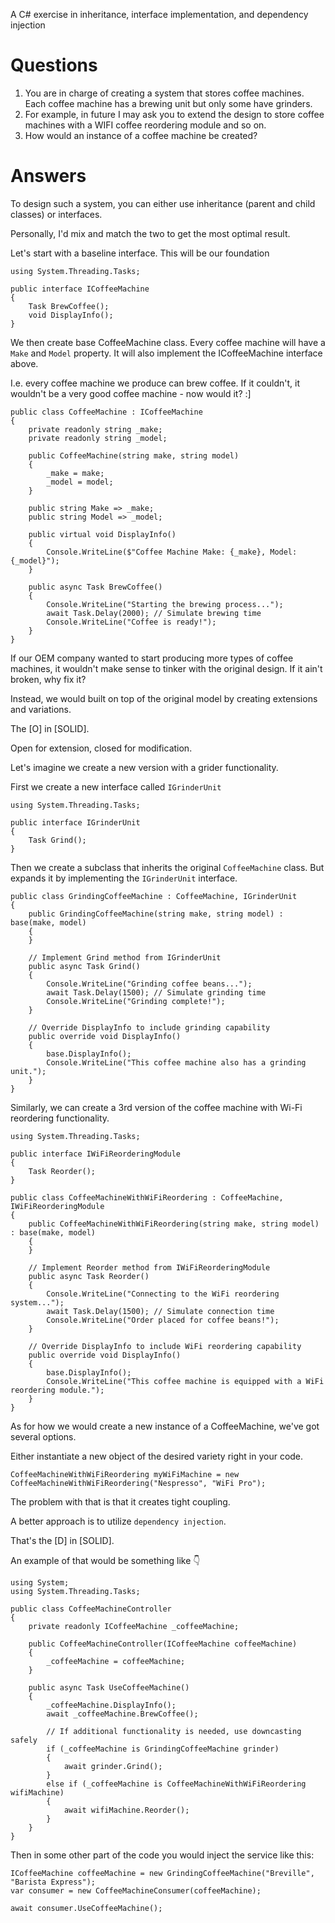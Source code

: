 A C# exercise in inheritance, interface implementation, and dependency injection

# Questions

1. You are in charge of creating a system that stores coffee machines. Each coffee machine has a brewing unit but only some have grinders.
2. For example, in future I may ask you to extend the design to store coffee machines with a WIFI coffee reordering module and so on.
3. How would an instance of a coffee machine be created? 

# Answers

To design such a system, you can either use inheritance (parent and child classes) or interfaces. 

Personally, I'd mix and match the two to get the most optimal result.

Let's start with a baseline interface. This will be our foundation

```
using System.Threading.Tasks;

public interface ICoffeeMachine
{
    Task BrewCoffee();
    void DisplayInfo();
}
```

We then create base CoffeeMachine class. Every coffee machine will have a `Make` and `Model` property. It will also implement the ICoffeeMachine interface above.

I.e. every coffee machine we produce can brew coffee. If it couldn't, it wouldn't be a very good coffee machine - now would it? :]

```
public class CoffeeMachine : ICoffeeMachine
{
    private readonly string _make;
    private readonly string _model;

    public CoffeeMachine(string make, string model)
    {
        _make = make;
        _model = model;
    }

    public string Make => _make;
    public string Model => _model;

    public virtual void DisplayInfo()
    {
        Console.WriteLine($"Coffee Machine Make: {_make}, Model: {_model}");
    }

    public async Task BrewCoffee()
    {
        Console.WriteLine("Starting the brewing process...");
        await Task.Delay(2000); // Simulate brewing time
        Console.WriteLine("Coffee is ready!");
    }
}
```

If our OEM company wanted to start producing more types of coffee machines, it wouldn't make sense to tinker with the original design. If it ain't broken, why fix it?

Instead, we would built on top of the original model by creating extensions and variations.

The [O] in [SOLID]. 

Open for extension, closed for modification.

Let's imagine we create a new version with a grider functionality. 

First we create a new interface called `IGrinderUnit`

```
using System.Threading.Tasks;

public interface IGrinderUnit
{
    Task Grind();
}
```

Then we create a subclass that inherits the original `CoffeeMachine` class. But expands it by implementing the `IGrinderUnit` interface.

```
public class GrindingCoffeeMachine : CoffeeMachine, IGrinderUnit
{
    public GrindingCoffeeMachine(string make, string model) : base(make, model)
    {
    }

    // Implement Grind method from IGrinderUnit
    public async Task Grind()
    {
        Console.WriteLine("Grinding coffee beans...");
        await Task.Delay(1500); // Simulate grinding time
        Console.WriteLine("Grinding complete!");
    }

    // Override DisplayInfo to include grinding capability
    public override void DisplayInfo()
    {
        base.DisplayInfo();
        Console.WriteLine("This coffee machine also has a grinding unit.");
    }
}
```

Similarly, we can create a 3rd version of the coffee machine with Wi-Fi reordering functionality.

```
using System.Threading.Tasks;

public interface IWiFiReorderingModule
{
    Task Reorder();
}

public class CoffeeMachineWithWiFiReordering : CoffeeMachine, IWiFiReorderingModule
{
    public CoffeeMachineWithWiFiReordering(string make, string model) : base(make, model)
    {
    }

    // Implement Reorder method from IWiFiReorderingModule
    public async Task Reorder()
    {
        Console.WriteLine("Connecting to the WiFi reordering system...");
        await Task.Delay(1500); // Simulate connection time
        Console.WriteLine("Order placed for coffee beans!");
    }

    // Override DisplayInfo to include WiFi reordering capability
    public override void DisplayInfo()
    {
        base.DisplayInfo();
        Console.WriteLine("This coffee machine is equipped with a WiFi reordering module.");
    }
}
```

As for how we would create a new instance of a CoffeeMachine, we've got several options.

Either instantiate a new object of the desired variety right in your code.

```
CoffeeMachineWithWiFiReordering myWiFiMachine = new CoffeeMachineWithWiFiReordering("Nespresso", "WiFi Pro");
```

The problem with that is that it creates tight coupling.

A better approach is to utilize `dependency injection`.

That's the [D] in [SOLID].

An example of that would be something like 👇

```
using System;
using System.Threading.Tasks;

public class CoffeeMachineController
{
    private readonly ICoffeeMachine _coffeeMachine;

    public CoffeeMachineController(ICoffeeMachine coffeeMachine)
    {
        _coffeeMachine = coffeeMachine;
    }

    public async Task UseCoffeeMachine()
    {
        _coffeeMachine.DisplayInfo();
        await _coffeeMachine.BrewCoffee();

        // If additional functionality is needed, use downcasting safely
        if (_coffeeMachine is GrindingCoffeeMachine grinder)
        {
            await grinder.Grind();
        }
        else if (_coffeeMachine is CoffeeMachineWithWiFiReordering wifiMachine)
        {
            await wifiMachine.Reorder();
        }
    }
}
```

Then in some other part of the code you would inject the service like this:

```
ICoffeeMachine coffeeMachine = new GrindingCoffeeMachine("Breville", "Barista Express");
var consumer = new CoffeeMachineConsumer(coffeeMachine);

await consumer.UseCoffeeMachine();
```

